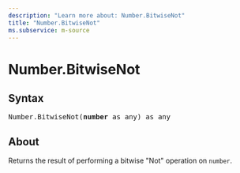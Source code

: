```yaml
---
description: "Learn more about: Number.BitwiseNot"
title: "Number.BitwiseNot"
ms.subservice: m-source
---
```

# Number.BitwiseNot

## Syntax

<pre>
Number.BitwiseNot(<b>number</b> as any) as any
</pre>

## About

Returns the result of performing a bitwise "Not" operation on `number`.
